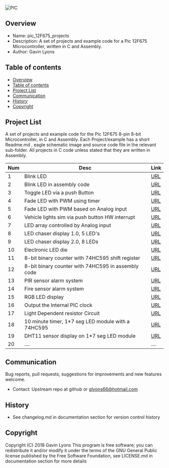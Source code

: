 

![PIC](https://github.com/gavinlyonsrepo/pic_12F675_projects/blob/master/images/pic12F675.jpg)

Overview
--------------------------------------------
* Name: pic_12F675_projects
* Description: A set of projects and example code for a Pic 12F675 Microcontroller,
written in C and Assembly.
* Author: Gavin Lyons

Table of contents
---------------------------

  * [Overview](#overview)
  * [Table of contents](#table-of-contents)
  * [Project List](#project-list)
  * [Communication](#communication)
  * [History](#history)
  * [Copyright](#copyright)


Project List
-----------------------------------------
A set of projects and example code for the Pic 12F675 8-pin 8-bit Microcontroller,
in C and Assembly.
Each Project/example has a short Readme.md , eagle schematic image and source code file
in the relevant sub-folder. All projects in C code unless stated that they are written in 
Assembly.

| Num | Desc | Link |
| --- | --- | --- |
| 1  | Blink LED  | [URL](projects/blink_led_c) |
| 2  | Blink LED in assembly code | [URL](projects/blink_led_asm) |
| 3  | Toggle LED via a push Button | [URL](projects/push_button_c) |
| 4  | Fade LED with PWM using timer| [URL](projects/pwm_fade_timer_led_c) |
| 5  | Fade LED with PWM based on Analog input | [URL](projects/pwm_pot_led_c) |
| 6  | Vehicle lights sim via push button HW interrupt |[URL](projects/emergency_lights_c) |
| 7  | LED array controlled by Analog input | [URL](projects/led_pot_control) |
| 8  | LED chaser display 1.0, 5 LED's | [URL](projects/knight_rider_c) |
| 9  |  LED chaser display 2.0, 8 LEDs  | [URL](projects/knight_rider_two_c) |
| 10  | Electronic LED die | [URL](projects/die_c) |
| 11  | 8-bit binary counter with 74HC595 shift register  | [URL](projects/74HC595_c) |
| 12  | 8-bit binary counter with 74HC595 in assembly code | [URL](projects/74HC595_asm) |
| 13  | PIR sensor alarm system | [URL](projects/PIR_alarm) |
| 14  | Fire sensor alarm system | [URL](projects/fire_alarm) |
| 15  | RGB LED display  |  [URL](projects/rgb_c) |
| 16  | Output the Internal PIC clock | [URL](projects/osc_c) |
| 17  | Light Dependent resistor Circuit |  [URL](projects/LDR) |
| 18  | 10 minute timer, 1*7 seg LED module with a 74HC595 | [URL](projects/egg_timer_c) |
| 19  | DHT11 sensor display on 1*7 seg LED module  |  [URL](projects/dht11) |
| 20  | .... |  .... |

Communication
-----------

Bug reports, pull requests, suggestions for improvements
and new features welcome.
* Contact: Upstream repo at github or glyons66@hotmail.com

History
------------------

* See changelog.md in documentation section for version control history

Copyright
---------
Copyright (C) 2018 Gavin Lyons
This program is free software; you can redistribute it and/or modify
it under the terms of the GNU General Public license published by
the Free Software Foundation, see LICENSE.md in documentation section
for more details
